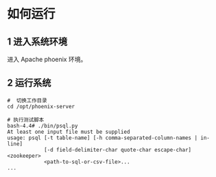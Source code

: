 # 如何运行
## 1 进入系统环境
进入 Apache phoenix 环境。

## 2 运行系统
``` 
#  切换工作目录
cd /opt/phoenix-server

# 执行测试脚本
bash-4.4# ./bin/psql.py 
At least one input file must be supplied
usage: psql [-t table-name] [-h comma-separated-column-names | in-line]
            [-d field-delimiter-char quote-char escape-char]<zookeeper>
            <path-to-sql-or-csv-file>...
...

```
